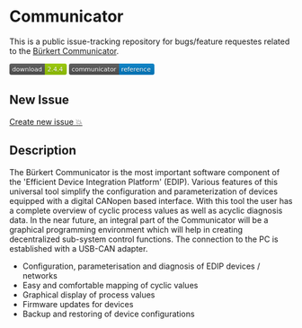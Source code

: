 # Communicator

This is a public issue-tracking repository for bugs/feature requestes related to the [Bürkert Communicator](https://www.burkert.com/en/type/8920).

[![Bürkert Communicator](https://github.com/Buerkert/Communicator/blob/master/img/dl.png)](http://communicator.burkert.com/comupdate/BuerkertCommunicator_3.0.2.85629_RELEASE_Install.exe) [![Documentation](https://github.com/Buerkert/Communicator/blob/master/img/doc.png)](https://www.burkert.com/en/Media/plm/MAN/MA/MA8920-Software-EU-ML.pdf?id=MAN0000000000000001000231299MLB)

## New Issue

[Create new issue :boom:](https://github.com/Buerkert/Communicator/issues/new)

## Description

The Bürkert Communicator is the most important software component of the 'Efficient Device Integration Platform' (EDIP). Various features of this universal tool simplify the configuration and parameterization of devices equipped with a digital CANopen based interface. With this tool the user has a complete overview of cyclic process values as well as acyclic diagnosis data. In the near future, an integral part of the Communicator will be a graphical programming environment which will help in creating decentralized sub-system control functions. The connection to the PC is established with a USB-CAN adapter.

* Configuration, parameterisation and diagnosis of EDIP devices / networks
* Easy and comfortable mapping of cyclic values
* Graphical display of process values
* Firmware updates for devices
* Backup and restoring of device configurations
